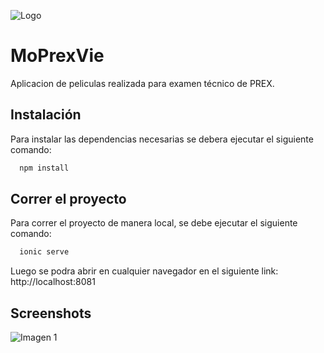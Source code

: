 
![Logo](https://i.ibb.co/zSzrjGz/moprexvie.png)


# MoPrexVie

Aplicacion de peliculas realizada para examen técnico de PREX.




## Instalación

Para instalar las dependencias necesarias se debera ejecutar el siguiente comando:

```bash
  npm install
```
    
## Correr el proyecto

Para correr el proyecto de manera local, se debe ejecutar el siguiente comando:

```bash
  ionic serve
```

Luego se podra abrir en cualquier navegador en el siguiente link: http://localhost:8081


## Screenshots

![Imagen 1](https://i.ibb.co/TbXh3Gd/merge-from-ofoct.jpg)
